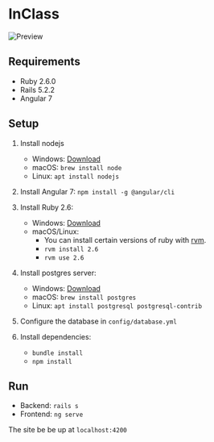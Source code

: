 # InClass

![Preview](https://i.imgur.com/NTzSr6M.png)

## Requirements
- Ruby 2.6.0
- Rails 5.2.2
- Angular 7

## Setup
1. Install nodejs
    * Windows: [Download](https://nodejs.org/en)
    * macOS: `brew install node`
    * Linux: `apt install nodejs`

2. Install Angular 7: `npm install -g @angular/cli`

3. Install Ruby 2.6:
    * Windows: [Download](https://github.com/oneclick/rubyinstaller2/releases/download/RubyInstaller-2.6.0-1/rubyinstaller-devkit-2.6.0-1-x64.exe)
    * macOS/Linux:
        - You can install certain versions of ruby with [rvm](https://rvm.io/rvm/install).
        - `rvm install 2.6`
        - `rvm use 2.6`

4. Install postgres server:
    - Windows: [Download](https://www.postgresql.org/download/windows/)
    - macOS: `brew install postgres`
    - Linux: `apt install postgresql postgresql-contrib`

5. Configure the database in `config/database.yml`

6. Install dependencies:
    - `bundle install`
    - `npm install`

## Run
- Backend: `rails s`
- Frontend: `ng serve`

The site be be up at `localhost:4200`
